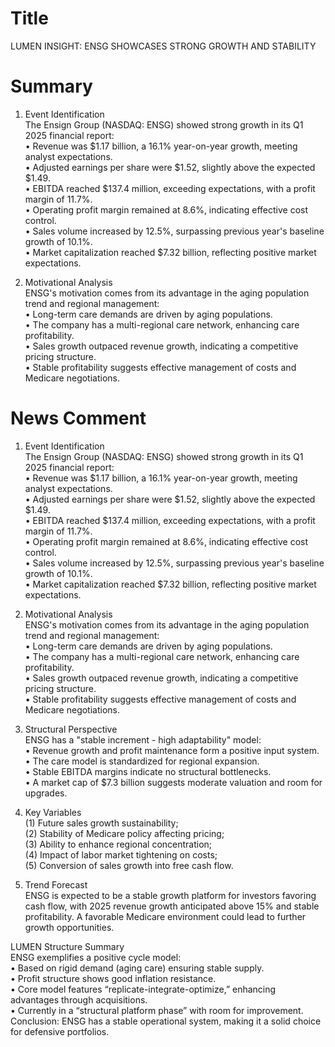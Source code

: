 # Title
LUMEN INSIGHT: ENSG SHOWCASES STRONG GROWTH AND STABILITY

# Summary
1. Event Identification  
The Ensign Group (NASDAQ: ENSG) showed strong growth in its Q1 2025 financial report:  
   • Revenue was $1.17 billion, a 16.1% year-on-year growth, meeting analyst expectations.  
   • Adjusted earnings per share were $1.52, slightly above the expected $1.49.  
   • EBITDA reached $137.4 million, exceeding expectations, with a profit margin of 11.7%.  
   • Operating profit margin remained at 8.6%, indicating effective cost control.  
   • Sales volume increased by 12.5%, surpassing previous year's baseline growth of 10.1%.  
   • Market capitalization reached $7.32 billion, reflecting positive market expectations.  

2. Motivational Analysis  
ENSG's motivation comes from its advantage in the aging population trend and regional management:  
   • Long-term care demands are driven by aging populations.  
   • The company has a multi-regional care network, enhancing care profitability.  
   • Sales growth outpaced revenue growth, indicating a competitive pricing structure.  
   • Stable profitability suggests effective management of costs and Medicare negotiations.  

# News Comment
1. Event Identification  
The Ensign Group (NASDAQ: ENSG) showed strong growth in its Q1 2025 financial report:  
   • Revenue was $1.17 billion, a 16.1% year-on-year growth, meeting analyst expectations.  
   • Adjusted earnings per share were $1.52, slightly above the expected $1.49.  
   • EBITDA reached $137.4 million, exceeding expectations, with a profit margin of 11.7%.  
   • Operating profit margin remained at 8.6%, indicating effective cost control.  
   • Sales volume increased by 12.5%, surpassing previous year's baseline growth of 10.1%.  
   • Market capitalization reached $7.32 billion, reflecting positive market expectations.  

2. Motivational Analysis  
ENSG's motivation comes from its advantage in the aging population trend and regional management:  
   • Long-term care demands are driven by aging populations.  
   • The company has a multi-regional care network, enhancing care profitability.  
   • Sales growth outpaced revenue growth, indicating a competitive pricing structure.  
   • Stable profitability suggests effective management of costs and Medicare negotiations.  

3. Structural Perspective  
ENSG has a "stable increment - high adaptability" model:  
   • Revenue growth and profit maintenance form a positive input system.  
   • The care model is standardized for regional expansion.  
   • Stable EBITDA margins indicate no structural bottlenecks.  
   • A market cap of $7.3 billion suggests moderate valuation and room for upgrades.  

4. Key Variables  
(1) Future sales growth sustainability;  
(2) Stability of Medicare policy affecting pricing;  
(3) Ability to enhance regional concentration;  
(4) Impact of labor market tightening on costs;  
(5) Conversion of sales growth into free cash flow.  

5. Trend Forecast  
ENSG is expected to be a stable growth platform for investors favoring cash flow, with 2025 revenue growth anticipated above 15% and stable profitability. A favorable Medicare environment could lead to further growth opportunities.  

LUMEN Structure Summary  
ENSG exemplifies a positive cycle model:  
   • Based on rigid demand (aging care) ensuring stable supply.  
   • Profit structure shows good inflation resistance.  
   • Core model features “replicate-integrate-optimize,” enhancing advantages through acquisitions.  
   • Currently in a “structural platform phase” with room for improvement.  
Conclusion: ENSG has a stable operational system, making it a solid choice for defensive portfolios.
